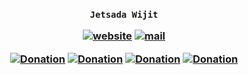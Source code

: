 <h3 align="center">

`Jetsada Wijit`

[![website](https://img.shields.io/badge/website-blue)](https://jetsadawijit.github.io/artificialintelligence-website)
[![mail](https://img.shields.io/badge/mail-blue)](mailto:ze_ro_owen@hotmail.com)

[![Donation](https://img.shields.io/badge/buymeacoffee-white)](https://buymeacoffee.com/jetsadawijit)
[![Donation](https://img.shields.io/badge/ko--fi-white)](https://ko-fi.com/jetsadawijit)
[![Donation](https://img.shields.io/badge/opencollective-white)](https://opencollective.com/jetsadawijit)
[![Donation](https://img.shields.io/badge/patreon-white)](https://patreon.com/JetsadaWijit)

</h3>